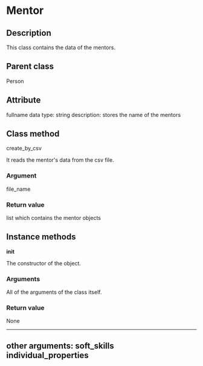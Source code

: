 # Mentor

## Description

This class contains the data of the mentors.

## Parent class
Person

## Attribute

fullname
    data type: string
    description: stores the name of the mentors
    
## Class method

create_by_csv

It reads the mentor's data from the csv file.

### Argument

file_name

### Return value

list which contains the mentor objects

## Instance methods

__init__

The constructor of the object.

### Arguments

All of the arguments of the class itself.

### Return value
None

---
other arguments: 
soft_skills
individual_properties
---